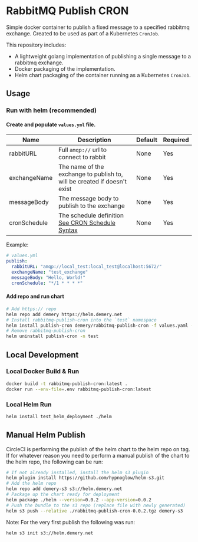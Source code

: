 # RabbitMQ Publish CRON

Simple docker container to publish a fixed message to a specified rabbitmq exchange. Created to be used as part of a Kubernetes `CronJob`.

This repository includes:

- A lightweight golang implementation of publishing a single message to a rabbitmq exchange.
- Docker packaging of the implementation.
- Helm chart packaging of the container running as a Kubernetes `CronJob`.

## Usage

### Run with helm (recommended)

#### Create and populate `values.yml` file.

| Name         | Description                                                                                                                                   | Default | Required |
| ------------ | --------------------------------------------------------------------------------------------------------------------------------------------- | ------- | -------- |
| rabbitURL    | Full `amqp://` url to connect to rabbit                                                                                                       | None    | Yes      |
| exchangeName | The name of the exchange to publish to, will be created if doesn't exist                                                                      | None    | Yes      |
| messageBody  | The message body to publish to the exchange                                                                                                   | None    | Yes      |
| cronSchedule | The schedule definition [See CRON Schedule Syntax](https://kubernetes.io/docs/concepts/workloads/controllers/cron-jobs/#cron-schedule-syntax) | None    | Yes      |

Example:

```yml
# values.yml
publish:
  rabbitURL: "amqp://local_test:local_test@localhost:5672/"
  exchangeName: "test_exchange"
  messageBody: "Hello, World!"
  cronSchedule: "*/1 * * * *"
```

#### Add repo and run chart

```sh
# Add https:// repo
helm repo add demery https://helm.demery.net
# Install rabbitmq-publish-cron into the `test` namespace
helm install publish-cron demery/rabbitmq-publish-cron -f values.yaml -n test
# Remove rabbitmq-publish-cron
helm uninstall publish-cron -n test
```

## Local Development

### Local Docker Build & Run

```sh
docker build -t rabbitmq-publish-cron:latest .
docker run --env-file=.env rabbitmq-publish-cron:latest
```

### Local Helm Run

```sh
helm install test_helm_deployment ./helm
```

## Manual Helm Publish

CircleCI is performing the publish of the helm chart to the helm repo on tag.
If for whatever reason you need to perform a manual publish of the chart to the helm repo, the following can be run:

```sh
# If not already installed, install the helm s3 plugin
helm plugin install https://github.com/hypnoglow/helm-s3.git
# Add the helm repo
helm repo add demery-s3 s3://helm.demery.net
# Package up the chart ready for deployment
helm package ./helm --version=0.0.2 --app-version=0.0.2
# Push the bundle to the s3 repo (replace file with newly generated)
helm s3 push --relative ./rabbitmq-publish-cron-0.0.2.tgz demery-s3
```

Note:
For the very first publish the following was run:

```sh
helm s3 init s3://helm.demery.net
```
